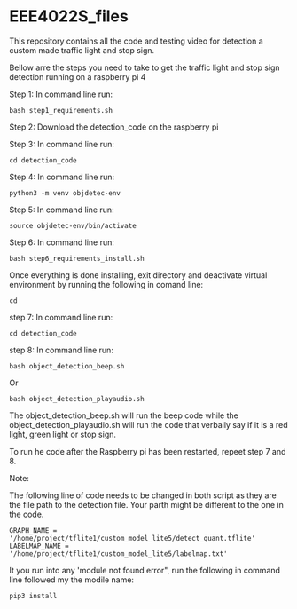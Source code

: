 # EEE4022S_files
This repository contains all the code and testing video for detection a custom made traffic light and stop sign.


Bellow arre the steps you need to take to get the traffic light and stop sign detection running on a raspberry pi 4

Step 1: In command line run: 

    bash step1_requirements.sh

Step 2: Download the detection_code on the raspberry pi

Step 3: In command line run: 

    cd detection_code

Step 4: In command line run: 

    python3 -m venv objdetec-env

Step 5: In command line run: 

    source objdetec-env/bin/activate

Step 6: In command line run: 

    bash step6_requirements_install.sh

Once everything is done installing, exit directory and deactivate virtual environment by running the following in comand line: 

    cd

step 7:  In command line run: 

    cd detection_code

step 8:  In command line run: 

    bash object_detection_beep.sh 
Or 

    bash object_detection_playaudio.sh

The object_detection_beep.sh will run the beep code while the object_detection_playaudio.sh will run the code that verbally say if it is a red light, green light or stop sign.

To run he code after the Raspberry pi has been restarted, repeet step 7 and 8.

Note:

The following line of code needs to be changed in both script as they are the file path to the detection file. Your parth might be different to the one in the code.

    GRAPH_NAME = '/home/project/tflite1/custom_model_lite5/detect_quant.tflite'
    LABELMAP_NAME = '/home/project/tflite1/custom_model_lite5/labelmap.txt'

It you run into any 'module not found error", run the following in command line followed my the modile name:

    pip3 install
    
 
